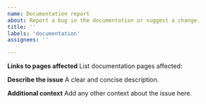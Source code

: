 ```yaml
---
name: Documentation report
about: Report a bug in the documentation or suggest a change.
title: ''
labels: 'documentation'
assignees: ''

---
```


**Links to pages affected**
List documentation pages affected:

**Describe the issue**
A clear and concise description.

**Additional context**
Add any other context about the issue here.
